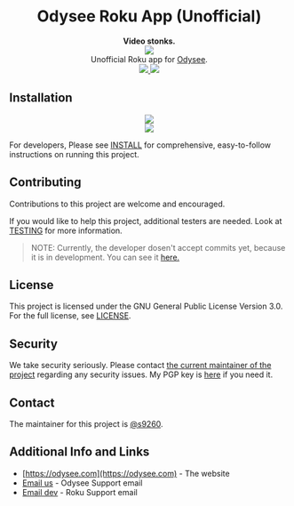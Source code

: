 <h1 align="center">Odysee Roku App (Unofficial)</h1>
<div align="center">
  <strong>Video stonks.</strong>
</div>

<div align="center">
 <a href="https://odysee.com">
 <img src="https://halitesoftware.com/rokulatest.png">
 </a>
</div>

<div align="center">
  Unofficial Roku app for <a href="https://odysee.com">Odysee</a>.
</div>


<div align="center">
  <a href="https://github.com/OdyseeTeam/odysee-roku/blob/master/LICENSE">
    <img src="https://img.shields.io/github/license/OdyseeTeam/odysee-roku"/>
  </a>

  <a href="https://tosdr.org/en/service/2391">
    <img src="https://shields.tosdr.org/en_2391.svg"/>
</a>
</div>


## Installation
<div align="center">
  <a href="https://channelstore.roku.com/details/9c8df00ea3b378467cfced954e1aa40e/odysee-unofficial">
   <img src="https://img.shields.io/badge/-Download%20via%20Roku%20Channel%20Store-lightgrey?logo=Roku&color=662d91"/>
  </a>
</div>

<div align="center">
  <a href="https://my.roku.com/account/add?channel=odyseeunofficialedge">
   <img src="https://img.shields.io/badge/-Download%20Testing/Development%20Version-lightgrey?logo=Roku&color=662d91"/>
  </a>
</div>

For developers, Please see [INSTALL](INSTALL.md) for comprehensive, easy-to-follow instructions on running this project.

## Contributing
Contributions to this project are welcome and encouraged.

If you would like to help this project, additional testers are needed. Look at [TESTING](TESTING.md) for more information.

> NOTE:
> Currently, the developer dosen't accept commits yet, because it is in development. You can see it [here.](https://github.com/OdyseeTeam/odysee-roku/issues/7)

## License
This project is licensed under the GNU General Public License Version 3.0. For the full license, see [LICENSE](LICENSE).

## Security
We take security seriously. Please contact [the current maintainer of the project](mailto:rokusupport@halitesoftware.com) regarding any security issues. My PGP key is [here](https://halitesoftware.com/s9260.gpg) if you need it.

## Contact
The maintainer for this project is [@s9260](https://github.com/s9260).

## Additional Info and Links
- [https://odysee.com](https://odysee.com) - The website
- [Email us](mailto:hello@odysee.com) - Odysee Support email
- [Email dev](mailto:rokusupport@halitesoftware.com) - Roku Support email
